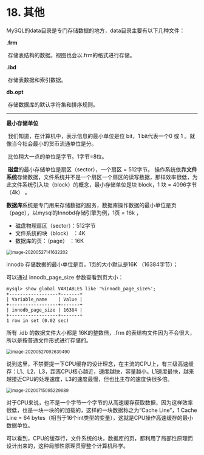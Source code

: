 # 18. 其他

MySQL的data目录是专门存储数据的地方，data目录主要有以下几种文件：

**.frm**

​	存储表结构的数据。视图也会以.frm的格式进行存储。

**.ibd**

​	存储表数据和索引数据。

**db.opt**

​	存储数据库的默认字符集和排序规则。

----



**最小存储单位**

​	我们知道，在计算机中，表示信息的最小单位是位 bit，1 bit代表一个0 或 1 。就像当今社会最小的货币流通单位是分。

​	比位稍大一点的单位是字节。1字节=8位。

​	**磁盘**的最小存储单位是扇区（sector），一个扇区 = 512字节。
​	操作系统依靠**文件系统**存储数据，文件系统并不是一个扇区一个扇区的读写数据，那样效率很低，为此文件系统引入块（block）的概念，最小存储单位是块 block，1 块 = 4096字节（4k） 。

​	**数据库**系统是专门用来存储数据的服务，数据库操作数据的最小单位是页（page），以mysql的Innobd存储引擎为例，1页 = 16k ，

- 磁盘物理扇区（sector）：512字节
- 文件系统的块（block） ：4K
- 数据库的页：（page） ：16K

<img src="https://gitee.com/Jackpotsss/pic_go/raw/master/img/image-20200527141632202.png" alt="image-20200527141632202" style="zoom:80%;" />

innodb 存储数据的最小单位是页，1页的大小默认是16K （16384字节）；

可以通过 innodb_page_size 参数查看到页大小：

```shell
mysql> show global VARIABLES like '%innodb_page_size%';
+------------------+-------+
| Variable_name    | Value |
+------------------+-------+
| innodb_page_size | 16384 |
+------------------+-------+
1 row in set (0.02 sec)
```

所有 .idb 的数据文件大小都是 16K的整数倍，.frm 的表结构文件因为不会很大，所以是按普通文件形式进行存储的。

<img src="https://gitee.com/Jackpotsss/pic_go/raw/master/img/image-20200527092639490.png" alt="image-20200527092639490" style="zoom:80%;" />



​	说到这里，不禁要提一下CPU缓存的设计理念，在主流的CPU上，有三级高速缓存：L1、L2、L3，距离CPU核心越近，速度越快，容量越小。L1速度最快，越来越接近CPU的处理速度，L3的速度最慢，但也比主存的速度快很多倍。



<img src="https://gitee.com/Jackpotsss/pic_go/raw/master/img/image-20200715095229689.png" alt="image-20200715095229689" style="zoom:80%;" />

​	对于CPU来说，也不是一个字节一个字节的从高速缓存获取数据，因为这样效率很低，也是一块一块的的加载的，这样的一块数据称之为“Cache Line”，1 Cache Line = 64 bytes（相当于16个int类型的变量），这就是CPU操作高速缓存的最小数据单位。

​	可以看到，CPU的缓存行，文件系统的块，数据库的页，都利用了局部性原理而设计出来的，这种局部性原理贯穿整个计算机科学。

